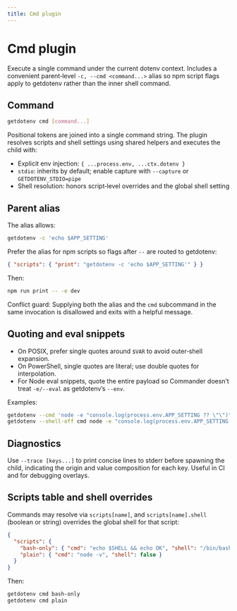 ```yaml
---
title: Cmd plugin
---
```


# Cmd plugin

Execute a single command under the current dotenv context. Includes a convenient
parent‑level `-c, --cmd <command...>` alias so npm script flags apply to
getdotenv rather than the inner shell command.

## Command

```bash
getdotenv cmd [command...]
```

Positional tokens are joined into a single command string. The plugin resolves
scripts and shell settings using shared helpers and executes the child with:

- Explicit env injection: `{ ...process.env, ...ctx.dotenv }`
- `stdio`: inherits by default; enable capture with `--capture` or `GETDOTENV_STDIO=pipe`
- Shell resolution: honors script‑level overrides and the global shell setting

## Parent alias

The alias allows:

```bash
getdotenv -c 'echo $APP_SETTING'
```

Prefer the alias for npm scripts so flags after `--` are routed to getdotenv:

```json
{ "scripts": { "print": "getdotenv -c 'echo $APP_SETTING'" } }
```

Then:

```bash
npm run print -- -e dev
```

Conflict guard: Supplying both the alias and the `cmd` subcommand in the same
invocation is disallowed and exits with a helpful message.

## Quoting and eval snippets

- On POSIX, prefer single quotes around `$VAR` to avoid outer‑shell expansion.
- On PowerShell, single quotes are literal; use double quotes for interpolation.
- For Node eval snippets, quote the entire payload so Commander doesn’t treat
  `-e/--eval` as getdotenv’s `--env`.

Examples:

```bash
getdotenv --cmd 'node -e "console.log(process.env.APP_SETTING ?? \"\")"'
getdotenv --shell-off cmd node -e "console.log(process.env.APP_SETTING ?? '')"
```

## Diagnostics

Use `--trace [keys...]` to print concise lines to stderr before spawning the
child, indicating the origin and value composition for each key. Useful in CI
and for debugging overlays.

## Scripts table and shell overrides

Commands may resolve via `scripts[name]`, and `scripts[name].shell` (boolean or
string) overrides the global shell for that script:

```json
{
  "scripts": {
    "bash-only": { "cmd": "echo $SHELL && echo OK", "shell": "/bin/bash" },
    "plain": { "cmd": "node -v", "shell": false }
  }
}
```

Then:

```bash
getdotenv cmd bash-only
getdotenv cmd plain
```

